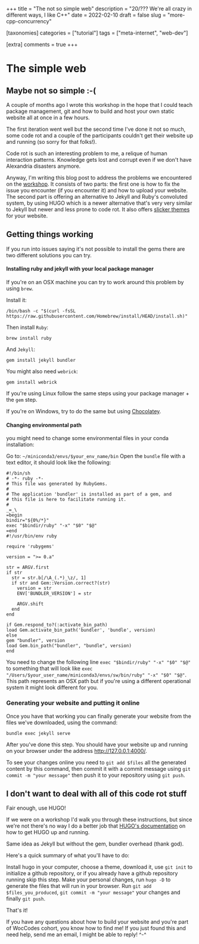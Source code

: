 +++
title = "The not so simple web"
description = "20/??? We're all crazy in different ways, I like C++"
date = 2022-02-10
draft = false
slug = "more-cpp-concurrency"

[taxonomies]
categories = ["tutorial"]
tags = ["meta-internet", "web-dev"]

[extra]
comments = true
+++

# The simple web

## Maybe not so simple :-(

A couple of months ago I wrote this workshop in the hope that I could teach package management, git and how to build and host your own static website all at once in a few hours.

The first iteration went well but the second time I've done it not so much, some code rot and a couple of the participants couldn't get their website up and running (so sorry for that folks!).

Code rot is such an interesting problem to me, a relique of human interaction patterns. Knowledge gets lost and corrupt even if we don't have Alexandria disasters anymore.

Anyway, I'm writing this blog post to address the problems we encountered on the [workshop](https://docs.google.com/presentation/d/1hoSefqb4wJy16nCynKQs0cI3iRgjH4-TQ9XItSbcEMU/edit#slide=id.gfe4d1003eb_1_7). It consists of two parts: the first one is how to fix the issue you encounter (if you encounter it) and how to upload your website.
The second part is offering an alternative to Jekyll and Ruby's convoluted system, by using HUGO which is a newer alternative that's very very similar to Jekyll but newer and less prone to code rot. It also offers [slicker themes](https://themes.gohugo.io/) for your website.

## Getting things working

If you run into issues saying it's not possible to install the gems there are two different solutions you can try.

#### Installing ruby and jekyll with your local package manager

If you're on an OSX machine you can try to work around this problem by using `brew`.

Install it:

```
/bin/bash -c "$(curl -fsSL https://raw.githubusercontent.com/Homebrew/install/HEAD/install.sh)"
```

Then install `Ruby`:

`brew install ruby`

And `Jekyll`:

`gem install jekyll bundler`

You might also need `webrick`:

`gem install webrick`

If you're using Linux follow the same steps using your package manager + the `gem` step.

If you're on Windows, try to do the same but using [Chocolatey](https://chocolatey.org/).

#### Changing environmental path

 you might need to change some environmental files in your conda installation:

Go to: `~/miniconda3/envs/$your_env_name/bin`
Open the `bundle` file with a text editor, it should look like the following:

```
#!/bin/sh
# -*- ruby -*-
# This file was generated by RubyGems.
#
# The application 'bundler' is installed as part of a gem, and
# this file is here to facilitate running it.
#
_=_\
=begin
bindir="${0%/*}"
exec "$bindir/ruby" "-x" "$0" "$@"
=end
#!/usr/bin/env ruby

require 'rubygems'

version = ">= 0.a"

str = ARGV.first
if str
  str = str.b[/\A_(.*)_\z/, 1]
  if str and Gem::Version.correct?(str)
    version = str
    ENV['BUNDLER_VERSION'] = str

    ARGV.shift
  end
end

if Gem.respond_to?(:activate_bin_path)
load Gem.activate_bin_path('bundler', 'bundle', version)
else
gem "bundler", version
load Gem.bin_path("bundler", "bundle", version)
end
```

You need to change the following line `exec "$bindir/ruby" "-x" "$0" "$@"` to something that will look like `exec "/Users/$your_user_name/miniconda3/envs/sw/bin/ruby" "-x" "$0" "$@"`. This path represents an OSX path but if you're using a different operational system it might look different for you.


### Generating your website and putting it online


Once you have that working you can finally generate your website from the files we've downloaded, using the command:

```
bundle exec jekyll serve
```

After you've done this step. You should have your website up and running on your browser under the address http://127.0.0.1:4000/.

To see your changes online you need to `git add $files` all the generated content by this command, then commit it with a commit message using `git commit -m "your message"` then push it to your repository using `git push`.

## I don't want to deal with all of this code rot stuff

Fair enough, use HUGO!

If we were on a workshop I'd walk you through these instructions, but since we're not there's no way I do a better job that [HUGO's documentation](https://gohugo.io/getting-started/quick-start/) on how to get HUGO up and running.

Same idea as Jekyll but without the gem, bundler overhead (thank god).

Here's a quick summary of what you'll have to do:

Install hugo in your computer, choose a theme, download it, use `git init` to initialize a github repository, or if you already have a github repository running skip this step. Make your personal changes, run `hugo -D` to generate the files that will run in your browser. Run `git add $files_you_produced`, `git commit -m "your message"` your changes and finally `git push`.

That's it!

If you have any questions about how to build your website and you're part of WocCodes cohort, you know how to find me!
If you just found this and need help, send me an email, I might be able to reply! ^-^
